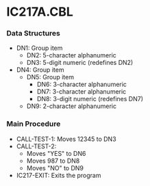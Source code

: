 # IC217A.CBL

### Data Structures
- DN1: Group item
  - DN2: 5-character alphanumeric
  - DN3: 5-digit numeric (redefines DN2)
- DN4: Group item
  - DN5: Group item
    - DN6: 3-character alphanumeric
    - DN7: 3-character alphanumeric
    - DN8: 3-digit numeric (redefines DN7)
  - DN9: 2-character alphanumeric

### Main Procedure
- CALL-TEST-1: Moves 12345 to DN3
- CALL-TEST-2:
  - Moves "YES" to DN6
  - Moves 987 to DN8
  - Moves "NO" to DN9
- IC217-EXIT: Exits the program